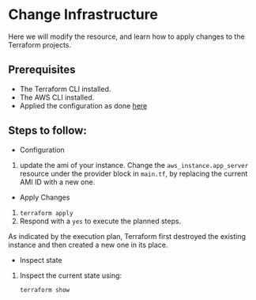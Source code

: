 # Change Infrastructure

Here we will modify the resource, and learn how to apply changes to the Terraform projects.

## Prerequisites
- The Terraform CLI installed.
- The AWS CLI installed.
- Applied the configuration as done [here](https://github.com/ashukv12/terraform/tree/main/Build%20Infrastructure) 

## Steps to follow:

- Configuration

1. update the ami of your instance. Change the `aws_instance.app_server` resource under the provider block in `main.tf`, by replacing the current AMI ID with a new one.

- Apply Changes

1. `terraform apply`
2. Respond with a `yes` to execute the planned steps.

As indicated by the execution plan, Terraform first destroyed the existing instance and then created a new one in its place.

- Inspect state

1. Inspect the current state using:

    `terraform show`


